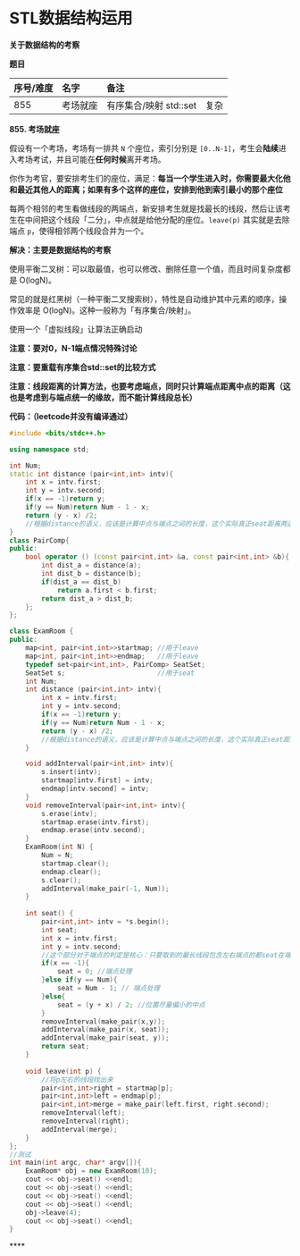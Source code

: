 # STL数据结构运用

**关于数据结构的考察**

**题目**

| 序号/难度 | 名字 | 备注 |  |
| :--- | :--- | :--- | :--- |
| 855 | 考场就座 | 有序集合/映射 std::set | 复杂 |

**855. 考场就座**

假设有一个考场，考场有一排共 `N` 个座位，索引分别是 `[0..N-1]`，考生会**陆续**进入考场考试，并且可能在**任何时候**离开考场。

你作为考官，要安排考生们的座位，满足：**每当一个学生进入时，你需要最大化他和最近其他人的距离；如果有多个这样的座位，安排到他到索引最小的那个座位**

每两个相邻的考生看做线段的两端点，新安排考生就是找最长的线段，然后让该考生在中间把这个线段「二分」，中点就是给他分配的座位。`leave(p)` 其实就是去除端点 `p`，使得相邻两个线段合并为一个。

**解决：主要是数据结构的考察**

使用平衡二叉树：可以取最值，也可以修改、删除任意一个值，而且时间复杂度都是 O\(logN\)。

常见的就是红黑树（一种平衡二叉搜索树），特性是自动维护其中元素的顺序，操作效率是 O\(logN\)。这种一般称为「有序集合/映射」。

使用一个「虚拟线段」让算法正确启动

**注意：要对0，N-1端点情况特殊讨论**

**注意：要重载有序集合std::set的比较方式**

**注意：线段距离的计算方法，也要考虑端点，同时只计算端点距离中点的距离（这也是考虑到与端点统一的缘故，而不能计算线段总长）**

**代码：（leetcode并没有编译通过）**

```cpp
#include <bits/stdc++.h>

using namespace std;

int Num;
static int distance (pair<int,int> intv){
    int x = intv.first;
    int y = intv.second;
    if(x == -1)return y;
    if(y == Num)return Num - 1 - x;
    return (y - x) /2;
    //根据distance的语义，应该是计算中点与端点之间的长度，这个实际真正seat距离两边的长度，根据原则肯定是取小的一个
}
class PairComp{
public:
    bool operator () (const pair<int,int> &a, const pair<int,int> &b){
        int dist_a = distance(a);
        int dist_b = distance(b);
        if(dist_a == dist_b)
            return a.first < b.first;
        return dist_a > dist_b;
    };
};

class ExamRoom {
public:
    map<int, pair<int,int>>startmap; //用于leave
    map<int, pair<int,int>>endmap;   //用于leave
    typedef set<pair<int,int>, PairComp> SeatSet; 
    SeatSet s;                       //用于seat
    int Num;
    int distance (pair<int,int> intv){
        int x = intv.first;
        int y = intv.second;
        if(x == -1)return y;
        if(y == Num)return Num - 1 - x;
        return (y - x) /2;
        //根据distance的语义，应该是计算中点与端点之间的长度，这个实际真正seat距离两边的长度，根据原则肯定是取小的一个
    }

    void addInterval(pair<int,int> intv){
        s.insert(intv);
        startmap[intv.first] = intv;
        endmap[intv.second] = intv;
    }
    void removeInterval(pair<int,int> intv){
        s.erase(intv);
        startmap.erase(intv.first);
        endmap.erase(intv.second);
    }
    ExamRoom(int N) {
        Num = N;
        startmap.clear();
        endmap.clear();
        s.clear();
        addInterval(make_pair(-1, Num));
    }
    
    int seat() {
        pair<int,int> intv = *s.begin();
        int seat;
        int x = intv.first;
        int y = intv.second;
        //这个部分对于端点的判定是核心：只要取到的最长线段包含左右端点的都seat在端点上，而且优先小的之后再大的
        if(x == -1){
            seat = 0; //端点处理
        }else if(y == Num){
            seat = Num - 1; // 端点处理
        }else{
            seat = (y + x) / 2; //位置尽量偏小的中点
        }
        removeInterval(make_pair(x,y));
        addInterval(make_pair(x, seat));
        addInterval(make_pair(seat, y));
        return seat;
    }
    
    void leave(int p) {
        //将p左右的线段找出来
        pair<int,int>right = startmap[p];
        pair<int,int>left = endmap[p];
        pair<int,int>merge = make_pair(left.first, right.second);
        removeInterval(left);
        removeInterval(right);
        addInterval(merge);
    }
};
//测试
int main(int argc, char* argv[]){
    ExamRoom* obj = new ExamRoom(10);
    cout << obj->seat() <<endl;
    cout << obj->seat() <<endl;
    cout << obj->seat() <<endl;
    cout << obj->seat() <<endl;
    obj->leave(4);
    cout << obj->seat() <<endl;
}

```

\*\*\*\*

